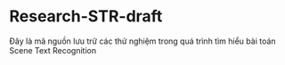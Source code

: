 # Research-STR-draft
Đây là mã nguồn lưu trữ các thử nghiệm trong quá trình tìm hiểu bài toán Scene Text Recognition
